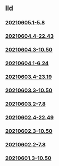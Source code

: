 ## lld

### [20210605.1-5.8](20210605.1-5.8/index.md)
### [20210604.4-22.43](20210604.4-22.43/index.md)
### [20210604.3-10.50](20210604.3-10.50/index.md)
### [20210604.1-6.24](20210604.1-6.24/index.md)
### [20210603.4-23.19](20210603.4-23.19/index.md)
### [20210603.3-10.50](20210603.3-10.50/index.md)
### [20210603.2-7.8](20210603.2-7.8/index.md)
### [20210602.4-22.49](20210602.4-22.49/index.md)
### [20210602.3-10.50](20210602.3-10.50/index.md)
### [20210602.2-7.8](20210602.2-7.8/index.md)
### [20210601.3-10.50](20210601.3-10.50/index.md)

